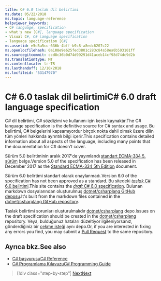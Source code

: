 ```yaml
---
title: C# 6.0 taslak dil belirtimi
ms.date: 05/22/2018
ms.topic: language-reference
helpviewer_keywords:
- C# language, specification
- what's new [C#], language specification
- Visual C#, C# language specification
- language specification [C#]
ms.assetid: e5d5a5cc-636b-4bff-b9c8-a8edc6207c22
ms.openlocfilehash: 0a108e9e625fed3801c283c84a58ea0b503101ff
ms.sourcegitcommit: ccd8c36b0d74d99291d41aceb14cf98d74dc9d2b
ms.translationtype: MT
ms.contentlocale: tr-TR
ms.lasthandoff: 12/10/2018
ms.locfileid: "53147970"
---
```

# <a name="c-60-draft-language-specification"></a><span data-ttu-id="7d2d6-102">C# 6.0 taslak dil belirtimi</span><span class="sxs-lookup"><span data-stu-id="7d2d6-102">C# 6.0 draft language specification</span></span>

<span data-ttu-id="7d2d6-103">C# dil belirtimi, C# sözdizimi ve kullanımı için kesin kaynaktır.</span><span class="sxs-lookup"><span data-stu-id="7d2d6-103">The C# language specification is the definitive source for C# syntax and usage.</span></span> <span data-ttu-id="7d2d6-104">Bu belirtimi, C# belgelerini kapsamıyordur birçok nokta dahil olmak üzere dilin tüm yönleri hakkında ayrıntılı bilgi içerir.</span><span class="sxs-lookup"><span data-stu-id="7d2d6-104">This specification contains detailed information about all aspects of the language, including many points that the documentation for C# doesn't cover.</span></span>

<span data-ttu-id="7d2d6-105">Sürüm 5.0 belirtiminin aralık 2017'de yayımlandı [standart ECMA-334 5. sürüm](https://www.ecma-international.org/publications/files/ECMA-ST/ECMA-334.pdf) belge.</span><span class="sxs-lookup"><span data-stu-id="7d2d6-105">Version 5.0 of the specification has been released in December 2017 as the [Standard ECMA-334 5th Edition](https://www.ecma-international.org/publications/files/ECMA-ST/ECMA-334.pdf) document.</span></span>

<span data-ttu-id="7d2d6-106">Sürüm 6.0 belirtimi standart olarak onaylanmadı.</span><span class="sxs-lookup"><span data-stu-id="7d2d6-106">Version 6.0 of the specification has not been approved as a standard.</span></span> <span data-ttu-id="7d2d6-107">Bu sitedeki [ *taslak* C# 6.0 belirtimi](../../../../_csharplang/spec/introduction.md).</span><span class="sxs-lookup"><span data-stu-id="7d2d6-107">This site contains the [*draft* C# 6.0 specification](../../../../_csharplang/spec/introduction.md).</span></span> <span data-ttu-id="7d2d6-108">Bulunan markdown dosyalarından oluşturulmuş [dotnet/csharplang GitHub deposu](https://github.com/dotnet/csharplang/blob/master/spec/README.md).</span><span class="sxs-lookup"><span data-stu-id="7d2d6-108">It's built from the markdown files contained in the [dotnet/csharplang GitHub repository](https://github.com/dotnet/csharplang/blob/master/spec/README.md).</span></span>

<span data-ttu-id="7d2d6-109">Taslak belirtimi sorunları oluşturulmalıdır [dotnet/csharplang](https://github.com/dotnet/csharplang/issues) depo.</span><span class="sxs-lookup"><span data-stu-id="7d2d6-109">Issues on the draft specification should be created in the [dotnet/csharplang](https://github.com/dotnet/csharplang/issues) repository.</span></span> <span data-ttu-id="7d2d6-110">Veya, bulduğunuz hataları düzeltiyor ilgileniyorsanız, gönderdiğiniz bir [çekme isteği](https://github.com/dotnet/csharplang/pulls) aynı depo.</span><span class="sxs-lookup"><span data-stu-id="7d2d6-110">Or, if you are interested in fixing any errors you find, you may submit a [Pull Request](https://github.com/dotnet/csharplang/pulls) to the same repository.</span></span>

## <a name="see-also"></a><span data-ttu-id="7d2d6-111">Ayrıca bkz.</span><span class="sxs-lookup"><span data-stu-id="7d2d6-111">See also</span></span>

- [<span data-ttu-id="7d2d6-112">C# başvurusu</span><span class="sxs-lookup"><span data-stu-id="7d2d6-112">C# Reference</span></span>](../index.md)  
- [<span data-ttu-id="7d2d6-113">C# Programlama Kılavuzu</span><span class="sxs-lookup"><span data-stu-id="7d2d6-113">C# Programming Guide</span></span>](../../programming-guide/index.md)

>[!div class="step-by-step"]
>[<span data-ttu-id="7d2d6-114">Next</span><span class="sxs-lookup"><span data-stu-id="7d2d6-114">Next</span></span>](../../../../_csharplang/spec/introduction.md)